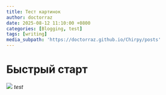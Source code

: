 ```yaml
---
title: Тест картинок
author: doctorraz
date: 2025-08-12 11:10:00 +0800
categories: [Blogging, test]
tags: [writing]
media_subpath: 'https://doctorraz.github.io/Chirpy/posts'
---
```



# Быстрый старт
 
![](https://doctorraz.github.io/Chirpy/posts2025-08-12-img/Accelerators_menu.png)
_test_